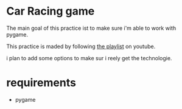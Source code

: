 # Car Racing game

The main goal of this practice ist to make sure i'm able to work with pygame.

This practice is maded by following [the playlist](https://www.youtube.com/watch?v=L3ktUWfAMPg&list=PLzMcBGfZo4-kmY7Nh4kI9kPPnxJ5JMRPj) on youtube.

i plan to add some options to make sur i reely get the technologie.

# requirements

* pygame